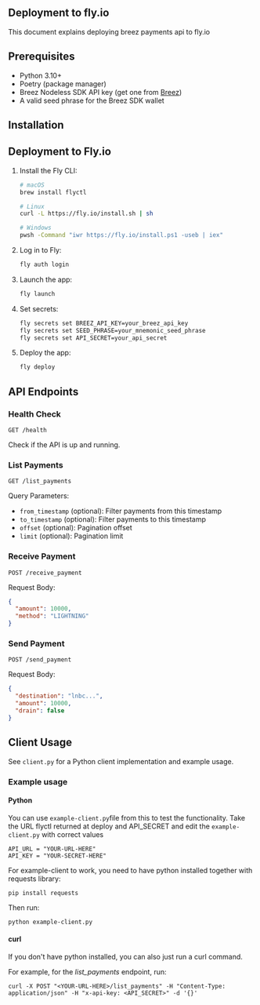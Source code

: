 ## Deployment to fly.io
This document explains deploying breez payments api to fly.io

## Prerequisites

- Python 3.10+ 
- Poetry (package manager)
- Breez Nodeless SDK API key (get one from [Breez](https://breez.technology/))
- A valid seed phrase for the Breez SDK wallet

## Installation


## Deployment to Fly.io

1. Install the Fly CLI:
   ```bash
   # macOS
   brew install flyctl
   
   # Linux
   curl -L https://fly.io/install.sh | sh

   # Windows
   pwsh -Command "iwr https://fly.io/install.ps1 -useb | iex"
   ```

2. Log in to Fly:
   ```bash
   fly auth login
   ```

3. Launch the app:
   ```bash
   fly launch
   ```

4. Set secrets:
   ```bash
   fly secrets set BREEZ_API_KEY=your_breez_api_key
   fly secrets set SEED_PHRASE=your_mnemonic_seed_phrase
   fly secrets set API_SECRET=your_api_secret
   ```

5. Deploy the app:
   ```bash
   fly deploy
   ```

## API Endpoints

### Health Check

```
GET /health
```

Check if the API is up and running.

### List Payments

```
GET /list_payments
```

Query Parameters:
- `from_timestamp` (optional): Filter payments from this timestamp
- `to_timestamp` (optional): Filter payments to this timestamp
- `offset` (optional): Pagination offset
- `limit` (optional): Pagination limit

### Receive Payment

```
POST /receive_payment
```

Request Body:
```json
{
  "amount": 10000,
  "method": "LIGHTNING"
}
```

### Send Payment

```
POST /send_payment
```

Request Body:
```json
{
  "destination": "lnbc...",
  "amount": 10000,
  "drain": false
}
```

## Client Usage

See `client.py` for a Python client implementation and example usage.

### Example usage
#### Python
You can use `example-client.py`file from this to test the functionality. Take the URL flyctl returned at deploy and API_SECRET and edit the `example-client.py` with correct values 

```
API_URL = "YOUR-URL-HERE"
API_KEY = "YOUR-SECRET-HERE"
```
For example-client to work, you need to have python installed together with requests library:
```
pip install requests
```
Then run:
```
python example-client.py
```
#### curl
If you don't have python installed, you can also just run a curl command.

For example, for the *list_payments* endpoint, run:
```
curl -X POST "<YOUR-URL-HERE>/list_payments" -H "Content-Type: application/json" -H "x-api-key: <API_SECRET>" -d '{}'
```
